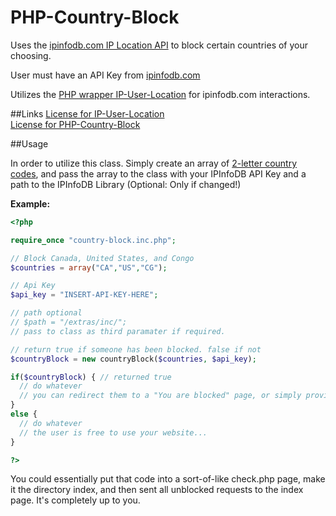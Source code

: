 PHP-Country-Block
=================

Uses the [ipinfodb.com IP Location API](http://ipinfodb.com/ip_location_api.php) to block certain countries of your choosing.

User must have an API Key from [ipinfodb.com](http://ipinfodb.com/register.php)

Utilizes the [PHP wrapper IP-User-Location](http://github.com/beingtomgreen/IP-User-Location) for ipinfodb.com interactions.

##Links
[License for IP-User-Location](http://beingtomgreen.mit-license.org/)<br>
[License for PHP-Country-Block](http://mattgross.mit-license.org/)

##Usage

In order to utilize this class. Simply create an array of [2-letter country codes](http://www.iso.org/iso/country_codes/iso_3166_code_lists/country_names_and_code_elements.htm), and pass the array to the class with your IPInfoDB API Key and a path to the IPInfoDB Library (Optional: Only if changed!)

<b>Example:</b>

```php
<?php

require_once "country-block.inc.php";

// Block Canada, United States, and Congo
$countries = array("CA","US","CG");

// Api Key
$api_key = "INSERT-API-KEY-HERE";

// path optional
// $path = "/extras/inc/";
// pass to class as third paramater if required.

// return true if someone has been blocked. false if not
$countryBlock = new countryBlock($countries, $api_key);

if($countryBlock) { // returned true
  // do whatever
  // you can redirect them to a "You are blocked" page, or simply provide a access denied page.
}
else {
  // do whatever
  // the user is free to use your website...
}

?>

```

You could essentially put that code into a sort-of-like check.php page, make it the directory index, and then sent all unblocked requests to the index page. It's completely up to you.

